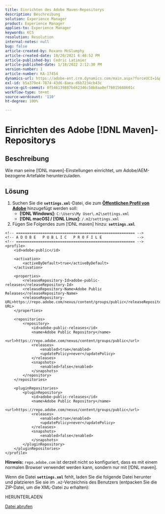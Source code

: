 ```yaml
---
title: Einrichten des Adobe Maven-Repositorys
description: Beschreibung
solution: Experience Manager
product: Experience Manager
applies-to: Experience Manager
keywords: KCS
resolution: Resolution
internal-notes: null
bug: false
article-created-by: Roxann McGlumphy
article-created-date: 10/20/2021 6:48:52 PM
article-published-by: Cedric Latimier
article-published-date: 1/18/2022 2:12:30 PM
version-number: 1
article-number: KA-17454
dynamics-url: https://adobe-ent.crm.dynamics.com/main.aspx?forceUCI=1&pagetype=entityrecord&etn=knowledgearticle&id=46958f5c-d631-ec11-b6e5-000d3a5ba97a
exl-id: b5a379e4-7874-43d6-8aea-d6b7234cb43c
source-git-commit: 0f546139887bd42346c58b8aa0ef76015688601c
workflow-type: tm+mt
source-wordcount: '110'
ht-degree: 100%

---
```


# Einrichten des Adobe [!DNL Maven]-Repositorys

## Beschreibung

Wie man seine [!DNL maven]-Einstellungen einrichtet, um Adobe/AEM-bezogene Artefakte herunterzuladen.

## Lösung

1. Suchen Sie die **`settings.xml`**-Datei, die zum **[Öffentlichen Profil von Adobe](https://repo.adobe.com/)** hinzugefügt werden soll:
   - **[!DNL Windows]:** `C:\Users\My User\.m2\settings.xml`
   - **[!DNL macOS] / [!DNL Linux]:** `/.m2/settings.xml`
1. Fügen Sie Folgendes zum [!DNL maven] hinzu: **`settings.xml`**

```
<!-- ====================================================== -->
<!-- A D O B E   P U B L I C   P R O F I L E                -->
<!-- ====================================================== -->
<profile>
    <id>adobe-public</id>

    <activation>
        <activeByDefault>true</activeByDefault>
    </activation>

    <properties>
        <releaseRepository-Id>adobe-public-releases</releaseRepository-Id>
        <releaseRepository-Name>Adobe Public Releases</releaseRepository-Name>
        <releaseRepository-URL>https://repo.adobe.com/nexus/content/groups/public</releaseRepository-URL>
    </properties>

    <repositories>
        <repository>
            <id>adobe-public-releases</id>
            <name>Adobe Public Repository</name>
            <url>https://repo.adobe.com/nexus/content/groups/public</url>
            <releases>
                <enabled>true</enabled>
                <updatePolicy>never</updatePolicy>
            </releases>
            <snapshots>
                <enabled>false</enabled>
            </snapshots>
        </repository>
    </repositories>

    <pluginRepositories>
        <pluginRepository>
            <id>adobe-public-releases</id>
            <name>Adobe Public Repository</name>
            <url>https://repo.adobe.com/nexus/content/groups/public</url>
            <releases>
                <enabled>true</enabled>
                <updatePolicy>never</updatePolicy>
            </releases>
            <snapshots>
                <enabled>false</enabled>
            </snapshots>
        </pluginRepository>
    </pluginRepositories>
</profile>
```

**Hinweis:** `repo.adobe.com` ist derzeit nicht so konfiguriert, dass es mit einem normalen Browser verwendet werden kann, sondern nur mit [!DNL maven].

Wenn die Datei **`settings.xml`** fehlt, laden Sie die folgende Datei herunter und platzieren Sie sie im `.m2`-Verzeichnis des Benutzers (entpacken Sie die ZIP-Datei, um die XML-Datei zu erhalten):

HERUNTERLADEN

[Datei abrufen](https://helpx.adobe.com/content/dam/help/en/experience-manager/kb/SetUpTheAdobeMavenRepository/jcr_content/main-pars/download_section/download-1/settings_xml.zip "Settings.xml.zip")
